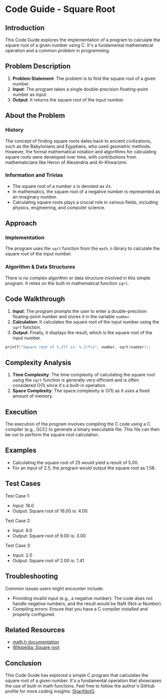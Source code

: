 # Code Guide - Square Root

## Introduction
This Code Guide explores the implementation of a program to calculate the square root of a given number using C. It's a fundamental mathematical operation and a common problem in programming.

## Problem Description
1. **Problem Statement**: The problem is to find the square root of a given number.
2. **Input**: The program takes a single double-precision floating-point number as input.
3. **Output**: It returns the square root of the input number.

## About the Problem
### History
The concept of finding square roots dates back to ancient civilizations, such as the Babylonians and Egyptians, who used geometric methods. However, the formal mathematical notation and algorithms for calculating square roots were developed over time, with contributions from mathematicians like Heron of Alexandria and Al-Khwarizmi.

### Information and Trivias
- The square root of a number x is denoted as √x.
- In mathematics, the square root of a negative number is represented as an imaginary number.
- Calculating square roots plays a crucial role in various fields, including physics, engineering, and computer science.

## Approach
### Implementation
The program uses the `sqrt` function from the `math.h` library to calculate the square root of the input number.

### Algorithm & Data Structures
There is no complex algorithm or data structure involved in this simple program. It relies on the built-in mathematical function `sqrt`.

## Code Walkthrough
1. **Input**: The program prompts the user to enter a double-precision floating-point number and stores it in the variable `number`.
2. **Calculation**: It calculates the square root of the input number using the `sqrt` function.
3. **Output**: Finally, it displays the result, which is the square root of the input number.

```c
printf("Square root of %.2lf is: %.2lf\n", number, sqrt(number));
```

## Complexity Analysis
1. **Time Complexity**: The time complexity of calculating the square root using the `sqrt` function is generally very efficient and is often considered O(1) since it's a built-in operation.
2. **Space Complexity**: The space complexity is O(1) as it uses a fixed amount of memory.

## Execution
The execution of the program involves compiling the C code using a C compiler (e.g., GCC) to generate a binary executable file. This file can then be run to perform the square root calculation.

## Examples
- Calculating the square root of 25 would yield a result of 5.00.
- For an input of 2.5, the program would output the square root as 1.58.

## Test Cases
Test Case 1:
- Input: 16.0
- Output: Square root of 16.00 is: 4.00

Test Case 2:
- Input: 9.0
- Output: Square root of 9.00 is: 3.00

Test Case 3:
- Input: 2.0
- Output: Square root of 2.00 is: 1.41

## Troubleshooting
Common issues users might encounter include:
- Providing invalid input (e.g., a negative number): The code does not handle negative numbers, and the result would be NaN (Not-a-Number).
- Compiling errors: Ensure that you have a C compiler installed and properly configured.

## Related Resources
- [math.h documentation](https://en.cppreference.com/w/c/numeric/math)
- [Wikipedia: Square root](https://en.wikipedia.org/wiki/Square_root)

## Conclusion
This Code Guide has explored a simple C program that calculates the square root of a given number. It's a fundamental operation that showcases the use of built-in math functions. Feel free to follow the author's GitHub profile for more coding insights: [SharifdotG](https://github.com/SharifdotG).